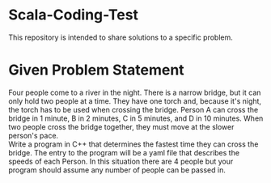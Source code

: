 # Scala-Coding-Test
This repository is intended to share solutions to a specific problem. 

# Given Problem Statement
Four people come to a river in the night. There is a narrow bridge, but it can only hold two people at a time. They have one torch and, because it's night, the torch has to be used when crossing the bridge. Person A can cross the bridge in 1 minute, B in 2 minutes, C in 5 minutes, and D in 10 minutes. When two people cross the bridge together, they must move at the slower person's pace.
<br>
Write a program in C++ that determines the fastest time they can cross the bridge. The entry to the program will be a yaml file that describes the speeds of each Person. In this situation there are 4 people but your program should assume any number of people can be passed in.

